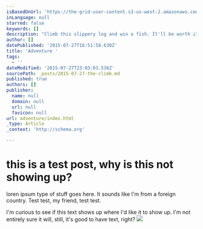 ```yaml
---
isBasedOnUrl: 'https://the-grid-user-content.s3-us-west-2.amazonaws.com/463dea56-b6fa-4f77-9d0b-9881688ecc84.jpg'
inLanguage: null
starred: false
keywords: []
description: "Climb this slippery log and win a fish. It'll be worth it. Content, content, content."
author: []
datePublished: '2015-07-27T16:51:58.630Z'
title: 'Adventure '
tags:
  - ''
dateModified: '2015-07-27T23:03:03.536Z'
sourcePath: _posts/2015-07-27-the-climb.md
published: true
authors: []
publisher:
  name: null
  domain: null
  url: null
  favicon: null
url: adventure/index.html
_type: Article
_context: 'http://schema.org'

---
```

# this is a test post, why is this not showing up? 

loren ipsum type of stuff goes here. It sounds like I'm from a foreign country. Test test, my friend, test test.

I'm curious to see if this text shows up where I'd like it to show up. I'm not entirely sure it will, still, it's good to have text, right?
![](https://the-grid-user-content.s3-us-west-2.amazonaws.com/463dea56-b6fa-4f77-9d0b-9881688ecc84.jpg)